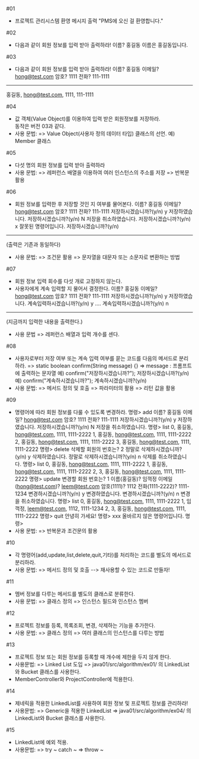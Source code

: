 #01
- 프로젝트 관리시스템 환영 메시지 출력
  "PMS에 오신 걸 환영합니다."

#02
- 다음과 같이 회원 정보를 입력 받아 출력하라!
이름? 홍길동
이름은 홍길동입니다.

#03
- 다음과 같이 회원 정보를 입력 받아 출력하라!
이름? 홍길동
이메일? hong@test.com
암호? 1111
전화? 111-1111
------------------------
홍길동, hong@test.com, 1111, 111-1111

#04
- 값 객체(Value Object)를 이용하여 입력 받은 회원정보를 저장하라.  
  동작은 버전 03과 같다.
- 사용 문법:
  => Value Object(사용자 정의 데이터 타입) 클래스의 선언.
     예) Member 클래스  

#05
- 다섯 명의 회원 정보를 입력 받아 출력하라
- 사용 문법:
  => 레퍼런스 배열을 이용하여 여러 인스턴스의 주소를 저장
  => 반복문 활용

#06
- 회원 정보를 입력한 후 저장할 것인 지 여부를 물어본다.
이름? 홍길동
이메일? hong@test.com
암호? 1111
전화? 111-1111
저장하시겠습니까?(y/n) y
저장하였습니다.
저장하시겠습니까?(y/n) N
저장을 취소하였습니다.
저장하시겠습니까?(y/n) x
잘못된 명령어입니다.
저장하시겠습니까?(y/n)
------------------------
(출력은 기존과 동일하다)
- 사용 문법:
  => 조건문 활용
  => 문자열을 대문자 또는 소문자로 변환하는 방법

#07
- 회원 정보 입력 회수를 다섯 개로 고정하지 않는다.
- 사용자에게 계속 입력할 지 물어서 결정한다.
이름? 홍길동
이메일? hong@test.com
암호? 1111
전화? 111-1111
저장하시겠습니까?(y/n) y
저장하였습니다.
계속입력하시겠습니까?(y/n) y
....
계속입력하시겠습니까?(y/n) n
------------------------------
(지금까지 입력한 내용을 출력한다.)
- 사용 문법
  => 레퍼런스 배열과 입력 개수를 센다.

#08
- 사용자로부터 저장 여부 또는 계속 입력 여부를 묻는 코드를
  다음의 메서드로 분리하라.
  => static boolean confirm(String message) {}
  => message : 프롬프트에 출력하는 문자열
  예) confirm("저장하시겠습니까?");
      저장하시겠습니까?(y/n)
  예) confirm("계속하시겠습니까?");
      계속하시겠습니까?(y/n)
- 사용 문법:
  => 메서드 정의 및 호출
  => 파라미터의 활용
  => 리턴 값을 활용

#09
- 명령어에 따라 회원 정보를 다룰 수 있도록 변경하라.
명령> add
이름? 홍길동
이메일? hong@test.com
암호? 1111
전화? 111-1111
저장하시겠습니까?(y/n) y
저장하였습니다.
저장하시겠습니까?(y/n) N
저장을 취소하였습니다.
명령> list
0, 홍길동, hong@test.com, 1111, 1111-2222
1, 홍길동, hong@test.com, 1111, 1111-2222
2, 홍길동, hong@test.com, 1111, 1111-2222
3, 홍길동, hong@test.com, 1111, 1111-2222
명령> delete
삭제할 회원의 번호는? 2
정말로 삭제하시겠습니까?(y/n) y
삭제하였습니다.
정말로 삭제하시겠습니까?(y/n) n
삭제를 취소하였습니다.
명령> list
0, 홍길동, hong@test.com, 1111, 1111-2222
1, 홍길동, hong@test.com, 1111, 1111-2222
2,
3, 홍길동, hong@test.com, 1111, 1111-2222
명령> update
변경할 회원 번호는? 1
이름(홍길동)? 임꺽정
이메일(hong@test.com)? leem@test.com
암호(1111)? 1112
전화(1111-2222)? 1111-1234
변경하시겠습니까?(y/n) y
변경하였습니다.
변경하시겠습니까?(y/n) n
변경을 취소하였습니다.
명령> list
0, 홍길동, hong@test.com, 1111, 1111-2222
1, 임꺽정, leem@test.com, 1112, 1111-1234
2,
3, 홍길동, hong@test.com, 1111, 1111-2222
명령> quit
안녕히 가세요!
명령> xxx
올바르지 않은 명령어입니다.
명령>
- 사용 문법:
  => 반복문과 조건문의 활용

#10
- 각 명령어(add,update,list,delete,quit,기타)를 처리하는 코드를
  별도의 메서드로 분리하라.
- 사용 문법:
  => 메서드 정의 및 호출 --> 재사용할 수 있는 코드로 만들자!

#11
- 멤버 정보를 다루는 메서드를 별도의 클래스로 분류한다.
- 사용 문법:
  => 클래스 정의
  => 인스턴스 필드와 인스턴스 멤버

#12
- 프로젝트 정보를 등록, 목록조회, 변경, 삭제하는 기능을 추가한다.
- 사용 문법:
  => 클래스 정의
  => 여러 클래스의 인스턴스를 다루는 방법

#13
- 프로젝트 정보 또는 회원 정보를 등록할 때 개수에 제한을 두지 않게 한다.
- 사용문법:
  => Linked List 도입
  => java01/src/algorithm/ex01/ 의 LinkedList와 Bucket 클래스를 사용한다.
- MemberController와 ProjectController에 적용한다.  

#14
- 제네릭을 적용한 LinkedList를 사용하여 회원 정보 및 프로젝트 정보를 관리하라!
- 사용문법:
  => Generic을 적용한 LinkedList
  => java01/src/algorithm/ex04/ 의 LinkedList와 Bucket 클래스를 사용한다.

#15
- LinkedList에 예외 적용.
- 사용문법:
  => try ~ catch ~
  => throw ~

  







#
